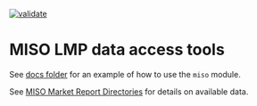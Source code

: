 [![validate](https://github.com/slacgismo/miso/actions/workflows/validate.yml/badge.svg)](https://github.com/slacgismo/miso/actions/workflows/validate.yml)

# MISO LMP data access tools

See [docs folder](https://github.com/slacgismo/miso/tree/master/docs) for an example of how to use the `miso` module.

See [MISO Market Report Directories](https://cdn.misoenergy.org/Market%20Reports%20Directory115139.xlsx) for details on available data.

